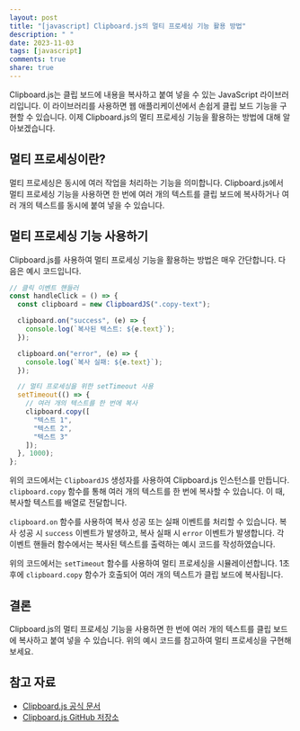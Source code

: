 ```yaml
---
layout: post
title: "[javascript] Clipboard.js의 멀티 프로세싱 기능 활용 방법"
description: " "
date: 2023-11-03
tags: [javascript]
comments: true
share: true
---
```


Clipboard.js는 클립 보드에 내용을 복사하고 붙여 넣을 수 있는 JavaScript 라이브러리입니다. 이 라이브러리를 사용하면 웹 애플리케이션에서 손쉽게 클립 보드 기능을 구현할 수 있습니다. 이제 Clipboard.js의 멀티 프로세싱 기능을 활용하는 방법에 대해 알아보겠습니다.

## 멀티 프로세싱이란?

멀티 프로세싱은 동시에 여러 작업을 처리하는 기능을 의미합니다. Clipboard.js에서 멀티 프로세싱 기능을 사용하면 한 번에 여러 개의 텍스트를 클립 보드에 복사하거나 여러 개의 텍스트를 동시에 붙여 넣을 수 있습니다.

## 멀티 프로세싱 기능 사용하기

Clipboard.js를 사용하여 멀티 프로세싱 기능을 활용하는 방법은 매우 간단합니다. 다음은 예시 코드입니다.

```javascript
// 클릭 이벤트 핸들러
const handleClick = () => {
  const clipboard = new ClipboardJS(".copy-text");

  clipboard.on("success", (e) => {
    console.log(`복사된 텍스트: ${e.text}`);
  });

  clipboard.on("error", (e) => {
    console.log(`복사 실패: ${e.text}`);
  });

  // 멀티 프로세싱을 위한 setTimeout 사용
  setTimeout(() => {
    // 여러 개의 텍스트를 한 번에 복사
    clipboard.copy([
      "텍스트 1",
      "텍스트 2",
      "텍스트 3"
    ]);
  }, 1000);
};
```

위의 코드에서는 `ClipboardJS` 생성자를 사용하여 Clipboard.js 인스턴스를 만듭니다. `clipboard.copy` 함수를 통해 여러 개의 텍스트를 한 번에 복사할 수 있습니다. 이 때, 복사할 텍스트를 배열로 전달합니다.

`clipboard.on` 함수를 사용하여 복사 성공 또는 실패 이벤트를 처리할 수 있습니다. 복사 성공 시 `success` 이벤트가 발생하고, 복사 실패 시 `error` 이벤트가 발생합니다. 각 이벤트 핸들러 함수에서는 복사된 텍스트를 출력하는 예시 코드를 작성하였습니다.

위의 코드에서는 `setTimeout` 함수를 사용하여 멀티 프로세싱을 시뮬레이션합니다. 1초 후에 `clipboard.copy` 함수가 호출되어 여러 개의 텍스트가 클립 보드에 복사됩니다.

## 결론

Clipboard.js의 멀티 프로세싱 기능을 사용하면 한 번에 여러 개의 텍스트를 클립 보드에 복사하고 붙여 넣을 수 있습니다. 위의 예시 코드를 참고하여 멀티 프로세싱을 구현해 보세요.

## 참고 자료

- [Clipboard.js 공식 문서](https://clipboardjs.com/)
- [Clipboard.js GitHub 저장소](https://github.com/zenorocha/clipboard.js)